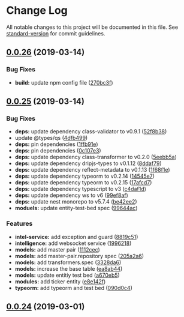 # Change Log

All notable changes to this project will be documented in this file. See [standard-version](https://github.com/conventional-changelog/standard-version) for commit guidelines.

## [0.0.26](https://github.com/drip-trader/dripjs/compare/v0.0.25...v0.0.26) (2019-03-14)


### Bug Fixes

* **build:** update npm config file ([270bc3f](https://github.com/drip-trader/dripjs/commit/270bc3f))



## [0.0.25](https://github.com/drip-trader/dripjs/compare/v0.0.24...v0.0.25) (2019-03-14)


### Bug Fixes

* **deps:** update dependency class-validator to v0.9.1 ([52f8b38](https://github.com/drip-trader/dripjs/commit/52f8b38))
* update @types/qs ([4dfb499](https://github.com/drip-trader/dripjs/commit/4dfb499))
* **deps:** pin dependencies ([1ffb91e](https://github.com/drip-trader/dripjs/commit/1ffb91e))
* **deps:** pin dependencies ([0c107e3](https://github.com/drip-trader/dripjs/commit/0c107e3))
* **deps:** update dependency class-transformer to v0.2.0 ([5eebb5a](https://github.com/drip-trader/dripjs/commit/5eebb5a))
* **deps:** update dependency dripjs-types to v0.1.12 ([8ddaf79](https://github.com/drip-trader/dripjs/commit/8ddaf79))
* **deps:** update dependency reflect-metadata to v0.1.13 ([1f68f1e](https://github.com/drip-trader/dripjs/commit/1f68f1e))
* **deps:** update dependency typeorm to v0.2.14 ([14545e7](https://github.com/drip-trader/dripjs/commit/14545e7))
* **deps:** update dependency typeorm to v0.2.15 ([17afcd7](https://github.com/drip-trader/dripjs/commit/17afcd7))
* **deps:** update dependency typescript to v3 ([c4daf1d](https://github.com/drip-trader/dripjs/commit/c4daf1d))
* **deps:** update dependency ws to v6 ([99ef8af](https://github.com/drip-trader/dripjs/commit/99ef8af))
* **deps:** update nest monorepo to v5.7.4 ([be42ee2](https://github.com/drip-trader/dripjs/commit/be42ee2))
* **moduels:** update entity-test-bed spec ([99644ac](https://github.com/drip-trader/dripjs/commit/99644ac))


### Features

* **intel-service:** add exception and guard ([8819c51](https://github.com/drip-trader/dripjs/commit/8819c51))
* **intelligence:** add websocket service ([1996218](https://github.com/drip-trader/dripjs/commit/1996218))
* **models:** add master pair ([1112cec](https://github.com/drip-trader/dripjs/commit/1112cec))
* **models:** add master-pair.repository spec ([205a2a6](https://github.com/drip-trader/dripjs/commit/205a2a6))
* **models:** add transformers.spec ([3328da6](https://github.com/drip-trader/dripjs/commit/3328da6))
* **models:** increase the base table ([ea8ab44](https://github.com/drip-trader/dripjs/commit/ea8ab44))
* **models:** update entitiy test bed ([a670eb5](https://github.com/drip-trader/dripjs/commit/a670eb5))
* **modules:** add ticker entity ([e8e142f](https://github.com/drip-trader/dripjs/commit/e8e142f))
* **typeorm:** add typeorm and test bed ([090d0c4](https://github.com/drip-trader/dripjs/commit/090d0c4))



## [0.0.24](https://github.com/drip-trader/dripjs/compare/v0.0.23...v0.0.24) (2019-03-01)
